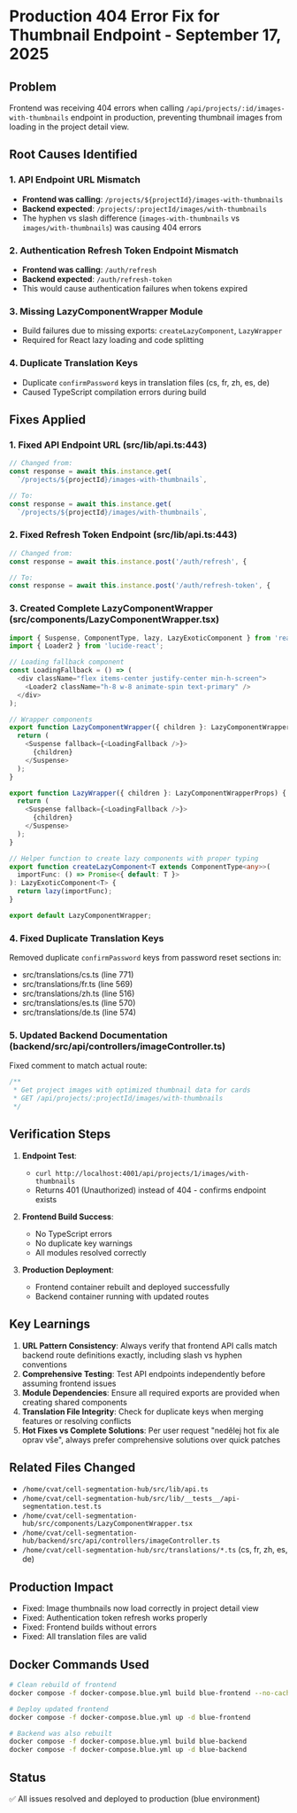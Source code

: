 # Production 404 Error Fix for Thumbnail Endpoint - September 17, 2025

## Problem

Frontend was receiving 404 errors when calling `/api/projects/:id/images-with-thumbnails` endpoint in production, preventing thumbnail images from loading in the project detail view.

## Root Causes Identified

### 1. API Endpoint URL Mismatch

- **Frontend was calling**: `/projects/${projectId}/images-with-thumbnails`
- **Backend expected**: `/projects/:projectId/images/with-thumbnails`
- The hyphen vs slash difference (`images-with-thumbnails` vs `images/with-thumbnails`) was causing 404 errors

### 2. Authentication Refresh Token Endpoint Mismatch

- **Frontend was calling**: `/auth/refresh`
- **Backend expected**: `/auth/refresh-token`
- This would cause authentication failures when tokens expired

### 3. Missing LazyComponentWrapper Module

- Build failures due to missing exports: `createLazyComponent`, `LazyWrapper`
- Required for React lazy loading and code splitting

### 4. Duplicate Translation Keys

- Duplicate `confirmPassword` keys in translation files (cs, fr, zh, es, de)
- Caused TypeScript compilation errors during build

## Fixes Applied

### 1. Fixed API Endpoint URL (src/lib/api.ts:443)

```typescript
// Changed from:
const response = await this.instance.get(
  `/projects/${projectId}/images-with-thumbnails`,

// To:
const response = await this.instance.get(
  `/projects/${projectId}/images/with-thumbnails`,
```

### 2. Fixed Refresh Token Endpoint (src/lib/api.ts:443)

```typescript
// Changed from:
const response = await this.instance.post('/auth/refresh', {

// To:
const response = await this.instance.post('/auth/refresh-token', {
```

### 3. Created Complete LazyComponentWrapper (src/components/LazyComponentWrapper.tsx)

```typescript
import { Suspense, ComponentType, lazy, LazyExoticComponent } from 'react';
import { Loader2 } from 'lucide-react';

// Loading fallback component
const LoadingFallback = () => (
  <div className="flex items-center justify-center min-h-screen">
    <Loader2 className="h-8 w-8 animate-spin text-primary" />
  </div>
);

// Wrapper components
export function LazyComponentWrapper({ children }: LazyComponentWrapperProps) {
  return (
    <Suspense fallback={<LoadingFallback />}>
      {children}
    </Suspense>
  );
}

export function LazyWrapper({ children }: LazyComponentWrapperProps) {
  return (
    <Suspense fallback={<LoadingFallback />}>
      {children}
    </Suspense>
  );
}

// Helper function to create lazy components with proper typing
export function createLazyComponent<T extends ComponentType<any>>(
  importFunc: () => Promise<{ default: T }>
): LazyExoticComponent<T> {
  return lazy(importFunc);
}

export default LazyComponentWrapper;
```

### 4. Fixed Duplicate Translation Keys

Removed duplicate `confirmPassword` keys from password reset sections in:

- src/translations/cs.ts (line 771)
- src/translations/fr.ts (line 569)
- src/translations/zh.ts (line 516)
- src/translations/es.ts (line 570)
- src/translations/de.ts (line 574)

### 5. Updated Backend Documentation (backend/src/api/controllers/imageController.ts)

Fixed comment to match actual route:

```typescript
/**
 * Get project images with optimized thumbnail data for cards
 * GET /api/projects/:projectId/images/with-thumbnails
 */
```

## Verification Steps

1. **Endpoint Test**:
   - `curl http://localhost:4001/api/projects/1/images/with-thumbnails`
   - Returns 401 (Unauthorized) instead of 404 - confirms endpoint exists

2. **Frontend Build Success**:
   - No TypeScript errors
   - No duplicate key warnings
   - All modules resolved correctly

3. **Production Deployment**:
   - Frontend container rebuilt and deployed successfully
   - Backend container running with updated routes

## Key Learnings

1. **URL Pattern Consistency**: Always verify that frontend API calls match backend route definitions exactly, including slash vs hyphen conventions
2. **Comprehensive Testing**: Test API endpoints independently before assuming frontend issues
3. **Module Dependencies**: Ensure all required exports are provided when creating shared components
4. **Translation File Integrity**: Check for duplicate keys when merging features or resolving conflicts
5. **Hot Fixes vs Complete Solutions**: Per user request "nedělej hot fix ale oprav vše", always prefer comprehensive solutions over quick patches

## Related Files Changed

- `/home/cvat/cell-segmentation-hub/src/lib/api.ts`
- `/home/cvat/cell-segmentation-hub/src/lib/__tests__/api-segmentation.test.ts`
- `/home/cvat/cell-segmentation-hub/src/components/LazyComponentWrapper.tsx`
- `/home/cvat/cell-segmentation-hub/backend/src/api/controllers/imageController.ts`
- `/home/cvat/cell-segmentation-hub/src/translations/*.ts` (cs, fr, zh, es, de)

## Production Impact

- Fixed: Image thumbnails now load correctly in project detail view
- Fixed: Authentication token refresh works properly
- Fixed: Frontend builds without errors
- Fixed: All translation files are valid

## Docker Commands Used

```bash
# Clean rebuild of frontend
docker compose -f docker-compose.blue.yml build blue-frontend --no-cache

# Deploy updated frontend
docker compose -f docker-compose.blue.yml up -d blue-frontend

# Backend was also rebuilt
docker compose -f docker-compose.blue.yml build blue-backend
docker compose -f docker-compose.blue.yml up -d blue-backend
```

## Status

✅ All issues resolved and deployed to production (blue environment)
